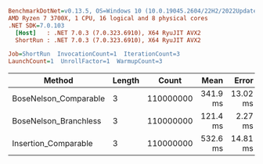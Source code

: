 ``` ini

BenchmarkDotNet=v0.13.5, OS=Windows 10 (10.0.19045.2604/22H2/2022Update)
AMD Ryzen 7 3700X, 1 CPU, 16 logical and 8 physical cores
.NET SDK=7.0.103
  [Host]   : .NET 7.0.3 (7.0.323.6910), X64 RyuJIT AVX2
  ShortRun : .NET 7.0.3 (7.0.323.6910), X64 RyuJIT AVX2

Job=ShortRun  InvocationCount=1  IterationCount=3  
LaunchCount=1  UnrollFactor=1  WarmupCount=3  

```
|                Method | Length |     Count |     Mean |    Error |  StdDev |
|---------------------- |------- |---------- |---------:|---------:|--------:|
| BoseNelson_Comparable |      3 | 110000000 | 341.9 ms | 13.02 ms | 0.71 ms |
| BoseNelson_Branchless |      3 | 110000000 | 121.4 ms |  2.27 ms | 0.12 ms |
|  Insertion_Comparable |      3 | 110000000 | 532.6 ms | 14.81 ms | 0.81 ms |
